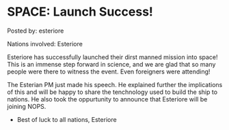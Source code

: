 # SPACE: Launch Success!

Posted by: esteriore

Nations involved: Esteriore

Esteriore has successfully launched their dirst manned mission into space! This is an immense step forward in science, and we are glad that so many people were there to witness the event. Even foreigners were attending!

The Esterian PM just made his speech. He explained further the implications of this and will be happy to share the tenchnology used to build the ship to nations. He also took the oppurtunity to announce that Esteriore will be joining NOPS. 

- Best of luck to all nations,
Esteriore